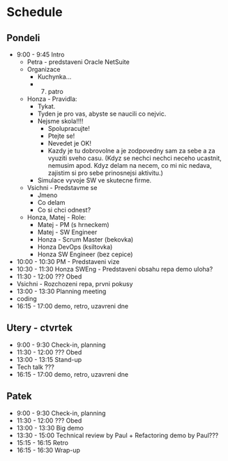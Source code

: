 # Schedule

## Pondeli

- 9:00 - 9:45 Intro
    - Petra - predstaveni Oracle NetSuite
    - Organizace
        - Kuchynka...
        - 7. patro
    - Honza - Pravidla:
        - Tykat.
        - Tyden je pro vas, abyste se naucili co nejvic.
        - Nejsme skola!!!!
            - Spolupracujte!
            - Ptejte se!
            - Nevedet je OK!
            - Kazdy je tu dobrovolne a je zodpovedny sam za sebe
              a za vyuziti sveho casu.
              (Kdyz se nechci nechci neceho ucastnit, nemusim apod.
              Kdyz delam na necem, co mi nic nedava, zajistim si pro sebe
              prinosnejsi aktivitu.)
        - Simulace vyvoje SW ve skutecne firme.
    - Vsichni - Predstavme se
      - Jmeno
      - Co delam
      - Co si chci odnest?
    - Honza, Matej - Role:
        - Matej - PM (s hrneckem)
        - Matej - SW Engineer
        - Honza - Scrum Master (bekovka)
        - Honza DevOps (ksiltovka)
        - Honza SW Engineer (bez cepice)
- 10:00 - 10:30 PM - Predstaveni vize
- 10:30 - 11:30 Honza SWEng - Predstaveni obsahu repa
  demo uloha?
- 11:30 - 12:00 ??? Obed
- Vsichni - Rozchozeni repa, prvni pokusy
- 13:00 - 13:30 Planning meeting
- coding
- 16:15 - 17:00 demo, retro, uzavreni dne

## Utery - ctvrtek

- 9:00 - 9:30 Check-in, planning
- 11:30 - 12:00 ??? Obed
- 13:00 - 13:15 Stand-up
- Tech talk ???
- 16:15 - 17:00 demo, retro, uzavreni dne

## Patek

- 9:00 - 9:30 Check-in, planning
- 11:30 - 12:00 ??? Obed
- 13:00 - 13:30 Big demo
- 13:30 - 15:00 Technical review by Paul + Refactoring demo by Paul???
- 15:15 - 16:15 Retro
- 16:15 - 16:30 Wrap-up
